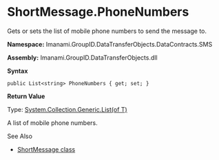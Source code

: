 # ShortMessage.PhoneNumbers

Gets or sets the list of mobile phone numbers to send the message to.

**Namespace:** Imanami.GroupID.DataTransferObjects.DataContracts.SMS

**Assembly:** Imanami.GroupID.DataTransferObjects.dll

**Syntax**

```
public List<string> PhoneNumbers { get; set; }
```

**Return Value**

Type:
[](http://msdn.microsoft.com/en-us/library/system.string.aspx)[System.Collection.Generic.List(of T)](http://msdn.microsoft.com/en-us/library/6sh2ey19.aspx)

A list of mobile phone numbers.

See Also

- [ShortMessage class](class.md)
